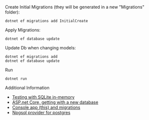 Create Initial Migrations (they will be generated in a new "Migrations" folder):

```
dotnet ef migrations add InitialCreate
```

Apply Migrations:

```
dotnet ef database update
```

Update Db when changing models:

```
dotnet ef migrations add
dotnet ef database update
```

Run

```
dotnet run
```

Additional Information

 - [Testing with SQLite in-memory](https://docs.microsoft.com/en-us/ef/core/miscellaneous/testing/sqlite)
 - [ASP.net Core, getting with a new database](https://docs.microsoft.com/en-us/ef/core/get-started/aspnetcore/new-db)
 - [Console app (this) and migrations](https://www.learnentityframeworkcore.com/walkthroughs/console-application)
 - [Npgsql provider for postgres](http://www.npgsql.org/efcore/index.html)